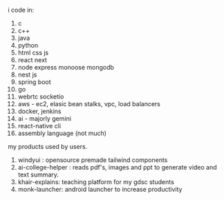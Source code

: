 i code in: 
1. c
2. c++
3. java
4. python 
5. html css js
6. react next
7. node express monoose mongodb
8. nest js 
9. spring boot
10. go
11. webrtc socketio
12. aws - ec2, elasic bean stalks, vpc, load balancers
13. docker, jenkins
14. ai - majorly gemini
15. react-native cli
16. assembly language (not much)



my products used by users.
1. windyui : opensource premade tailwind components
2. ai-college-helper : reads pdf's, images and ppt to generate video and text summary.
3. khair-explains: teaching platform for my gdsc students
4. monk-launcher: android launcher to increase productivity



